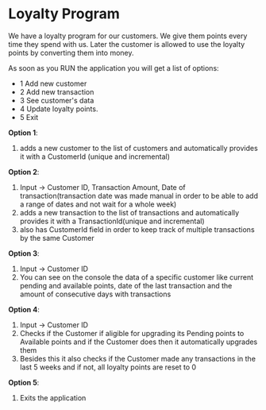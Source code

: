 # Loyalty Program

We have a loyalty program for our customers. We give them points every time they spend with us. Later the customer is allowed to use the loyalty points by converting them into money.

As soon as you RUN the application you will get a list of options:
  
  * 1 Add new customer
  * 2 Add new transaction
  * 3 See customer's data
  * 4 Update loyalty points.
  * 5 Exit
  
**Option 1**:
  1. adds a new customer to the list of customers and automatically provides it with a CustomerId (unique and incremental)
  
**Option 2**:
  1. Input -> Customer ID, Transaction Amount, Date of transaction(transaction date was made manual in order to be able to add a range of dates and not wait for a whole week)
  1. adds a new transaction to the list of transactions and automatically provides it with a TransactionId(unique and incremental)
  1. also has CustomerId field in order to keep track of multiple transactions by the same Customer
  
**Option 3**:
  1. Input -> Customer ID
  1. You can see on the console the data of a specific customer like current pending and available points, date of the last transaction and the amount of consecutive days with      transactions
  
**Option 4**:
  1. Input -> Customer ID
  1. Checks if the Customer if aligible for upgrading its Pending points to Available points and if the Customer does then it automatically upgrades them
  1. Besides this it also checks if the Customer made any transactions in the last 5 weeks and if not, all loyalty points are reset to 0
  
**Option 5**:
  1. Exits the application
